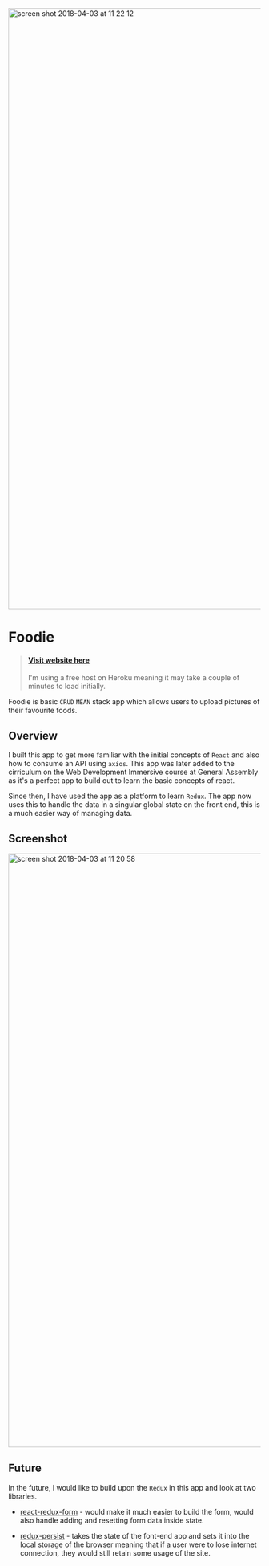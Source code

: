 <img width="1197" alt="screen shot 2018-04-03 at 11 22 12" src="https://user-images.githubusercontent.com/11501555/38244186-c11e07b2-3731-11e8-9043-2300eda676c7.png">

# Foodie

> #### [Visit website here](https://dry-castle-78282.herokuapp.com/)
> I'm using a free host on Heroku meaning it may take a couple of minutes to load initially.

Foodie is basic `CRUD` `MEAN` stack app which allows users to upload pictures of their favourite foods.

## Overview

I built this app to get more familiar with the initial concepts of `React` and also how to consume an API using `axios`. This app was later added to the cirriculum on the Web Development Immersive course at General Assembly as it's a perfect app to build out to learn the basic concepts of react.

Since then, I have used the app as a platform to learn `Redux`. The app now uses this to handle the data in a singular global state on the front end, this is a much easier way of managing data.

## Screenshot

<img width="1183" alt="screen shot 2018-04-03 at 11 20 58" src="https://user-images.githubusercontent.com/11501555/38245237-40bd8792-3735-11e8-9d6c-052ccb56ec43.png">

## Future

In the future, I would like to build upon the `Redux` in this app and look at two libraries.

- [react-redux-form](https://github.com/davidkpiano/react-redux-form) - would make it much easier to build the form, would also handle adding and resetting form data inside state.

- [redux-persist](https://github.com/davidkpiano/react-redux-form) - takes the state of the font-end app and sets it into the local storage of the browser meaning that if a user were to lose internet connection, they would still retain some usage of the site.
